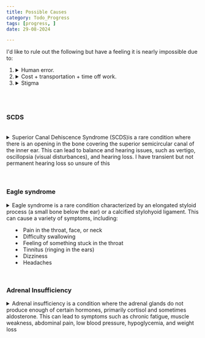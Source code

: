 ```yaml
---
title: Possible Causes
category: Todo_Progress
tags: [progress, ]
date: 29-08-2024

---
```


I'd like to rule out the following but have a feeling it is nearly impossible due to:   
    
1. <details><summary>Human error.</summary> Many of these tests are sensitive, meaning there's a higher likelihood of data mistenterpretation/human error than there is of an actual correct workflow of actions from person a through z.  </details>

2. <details><summary>Cost + transportation + time off work.</summary>It would take multiple visits (even multiple visits in the city with the actual equipment) to even convince them to allow me to test, and the machines are not in this city. The cost for all of this once said and done would be steep for a maybe.</details>       

3. <details><summary> Stigma</summary> I have also heard from medical workers that medical resources are finite and they don't think most patients are special enough to need these but they eventually cave in if the patient really keeps whining. This is not a method I feel comfortable with, as I don't have it in me to annoy someone for survival, especially if I'm not 100% certain the findings will show abnormalities.

<br>


<br>
<h3>SCDS</h3>  
  <br>
<details><summary>Superior Canal Dehiscence Syndrome (SCDS)is a rare condition where there is an opening in the bone covering the superior semicircular canal of the inner ear. This can lead to balance and hearing issues, such as vertigo, oscillopsia (visual disturbances), and hearing loss. I have transient but not permanent hearing loss so unsure of this </summary>

 Diagnostic Tools <br>  
 
 **CT Scans**:  Standard CT scans typically have thicker slices and may not capture the fine details required. 
For SCDS, a high-resolution CT scan of the temporal bone with very thin slices (0.6 mm or less) is essential.  These CT scanners are not near me and I'd have to travel. Cost around $2k just for the scan itself.    
<br>
 **VEMP Testing**: Vestibular Evoked Myogenic Potentials (VEMP) tests assess the function of the inner ear and its response to sound. <br>   
 **Audiometry**: Hearing tests to evaluate the extent of hearing loss.      
<br><br>
 Specialists Involved:  <br>  
  **Neurotologists**: These are ear, nose, and throat (ENT) specialists with additional training in neurological aspects of ear disorders. <br>   
  **ENT Specialists**: General ENT doctors can also be involved, especially those with a focus on vestibular disorders.    
<br><br>
  Treatment Options   <br> 
   **Conservative Management**: For mild symptoms, avoiding triggers and using vestibular physical therapy can help manage the condition.<br>
   **Surgery**: In severe cases, surgery may be necessary to plug the dehiscence. This involves making a small hole in the skull to access and repair the inner ear.    <br>
</details>
<br><br>





<h3>Eagle syndrome </h3>
<details><summary>
Eagle syndrome is a rare condition characterized by an elongated styloid process (a small bone below the ear) or a calcified stylohyoid ligament. This can cause a variety of symptoms, including:

- Pain in the throat, face, or neck
- Difficulty swallowing
- Feeling of something stuck in the throat
- Tinnitus (ringing in the ears)
- Dizziness
- Headaches
</summary>
### Diagnostic Tests
To diagnose Eagle syndrome, doctors typically use:
- **Physical Examination**: Palpation of the tonsillar area to check for tenderness⁸.
- **Imaging Tests**: CT scans or X-rays to visualize the elongated styloid process or calcified ligament⁶⁷.

### Specialists Involved
- **Otolaryngologists (ENT Specialists)**: These doctors specialize in ear, nose, and throat conditions and are often the primary specialists involved in diagnosing and treating Eagle syndrome⁸.
- **Dentists and Oral Surgeons**: Sometimes involved if the symptoms are related to dental issues⁹.
- **Neurologists**: May be consulted if there are nerve-related symptoms⁹.

### Treatment Options
- **Medications**: Pain relievers, anti-inflammatory drugs, and corticosteroid injections can help manage symptoms²³.
- **Surgery**: The most definitive treatment involves shortening the styloid process through a procedure called styloidectomy. This can be done through the mouth or an external incision

</details>
<br>






<h3>Adrenal Insufficiency</h3>
<details><summary>Adrenal insufficiency is a condition where the adrenal glands do not produce enough of certain hormones, primarily cortisol and sometimes aldosterone. This can lead to symptoms such as chronic fatigue, muscle weakness, abdominal pain, low blood pressure, hypoglycemia, and weight loss </summary>

### Diagnostic Tests
To diagnose adrenal insufficiency, doctors typically use:
- **Blood Tests**: These measure levels of cortisol, sodium, potassium, and adrenocorticotropic hormone (ACTH).
- **ACTH Stimulation Test**: This involves injecting synthetic ACTH and measuring cortisol levels before and after the injection to see how the adrenal glands respond.
- **Insulin Tolerance Test (ITT)**: Used to assess the pituitary gland's function by inducing hypoglycemia and measuring cortisol response¹⁴.
- **CRH Stimulation Test**: Helps identify secondary adrenal insufficiency by measuring the response to corticotropin-releasing hormone (CRH).
- **Imaging Tests**: MRI or CT scans may be used to identify any structural abnormalities in the adrenal or pituitary glands¹⁵.

### Specialists Involved
- **Endocrinologists**: Specialists in hormone-related conditions who can diagnose and manage adrenal insufficiency⁵.
- **Primary Care Physicians**: Often the first to suspect and refer patients to endocrinologists for further evaluation⁵.

### Treatment Options
- **Hormone Replacement Therapy**: The main treatment involves replacing the deficient hormones with medications such as hydrocortisone, prednisone, or dexamethasone for cortisol, and fludrocortisone for aldosterone.
- **Adjustments for Stress**: Dosages may need to be adjusted during periods of stress, illness, or surgery to mimic the body's natural response¹².
- **Emergency Treatment**: In cases of adrenal crisis, immediate treatment with intravenous hydrocortisone, saline, and dextrose is necessary
</details>

<br><br>


 



